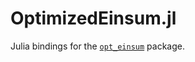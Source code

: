 # OptimizedEinsum.jl

Julia bindings for the [`opt_einsum`](https://github.com/dgasmith/opt_einsum.jl) package.